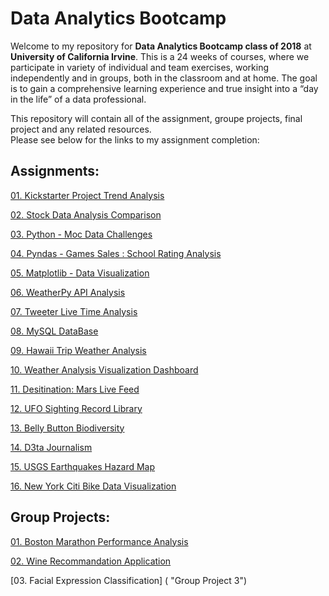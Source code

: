 # Data Analytics Bootcamp

Welcome to my repository for **Data Analytics Bootcamp class of 2018** at **University of California Irvine**. This is a 24 weeks of courses, where we participate in variety of individual and team exercises, working independently and in groups, both in the classroom and at home. The goal is to gain a comprehensive learning experience and true insight into a “day in the life” of a data professional.

This repository will contain all of the assignment, groupe projects, final project and any related resources.  
Please see below for the links to my assignment completion:  

## Assignments:

[01. Kickstarter Project Trend Analysis](https://github.com/Donthave1/UCI_Data_Bootcamp/tree/master/02%20Assignments/Kickstarter%20Project%20Trend%20Analysis "Assignment 1")

[02. Stock Data Analysis Comparison](https://github.com/Donthave1/UCI_Data_Bootcamp/tree/master/02%20Assignments/Stock%20Data%20Analysis%20Comparison "Assignment 2")

[03. Python - Moc Data Challenges](https://github.com/Donthave1/UCI_Data_Bootcamp/tree/master/02%20Assignments/Python%20-%20Moc%20Data%20Challenges "Assignment 3")

[04. Pyndas - Games Sales : School Rating Analysis](https://github.com/Donthave1/UCI_Data_Bootcamp/tree/master/02%20Assignments/Pyndas%20-%20Games%20Sales%20:%20School%20Rating%20Analysis "Assignment 4")

[05. Matplotlib - Data Visualization](https://github.com/Donthave1/UCI_Data_Bootcamp/tree/master/02%20Assignments/Matplotlib%20-%20Data%20Visualization "Assignment 5")

[06. WeatherPy API Analysis](https://github.com/Donthave1/UCI_Data_Bootcamp/tree/master/02%20Assignments/WeatherPy%20API%20Analysis "Assignment 6")

[07. Tweeter Live Time Analysis](https://github.com/Donthave1/Data_Analytics_Bootcamp_UCI/tree/master/02%20Assignments/07%20Tweeter%20Live%20Time%20Analysis "Assignment 7")

[08. MySQL DataBase](https://github.com/Donthave1/Data_Analytics_Bootcamp_UCI/tree/master/02%20Assignments/08%20MySQL%20DataBase "Assignment 8")

[09. Hawaii Trip Weather Analysis](https://github.com/Donthave1/Data_Analytics_Bootcamp_UCI/tree/master/02%20Assignments/09%20Hawaii%20Trip%20Weather%20Analysis "Assignment 9")

[10. Weather Analysis Visualization Dashboard](https://github.com/Donthave1/Data_Analytics_Bootcamp_UCI/tree/master/02%20Assignments/10%20Weather%20Analysis%20Visualization%20Dashboard "Assignment 10")

[11. Desitination: Mars Live Feed](https://github.com/Donthave1/Data_Analytics_Bootcamp_UCI/tree/master/02%20Assignments/11%20Destination%20Mars%20Live%20Feed "Assignment 11")

[12. UFO Sighting Record Library](https://github.com/Donthave1/Data_Analytics_Bootcamp_UCI/tree/master/02%20Assignments/12%20UFO%20Sighting "Assignment 12")

[13. Belly Button Biodiversity](https://github.com/Donthave1/Data_Analytics_Bootcamp_UCI/tree/master/02%20Assignments/13%20Belly%20Button%20Biodiversity "Assignment 13")

[14. D3ta Journalism](https://github.com/Donthave1/Data_Analytics_Bootcamp_UCI/tree/master/02%20Assignments/14%20D3ta%20Journalism "Assignment 14")

[15. USGS Earthquakes Hazard Map](https://github.com/Donthave1/Data_Analytics_Bootcamp_UCI/tree/master/02%20Assignments/15%20USGS%20Earthquakes%20Hazard%20Map "Assignment 15")

[16. New York Citi Bike Data Visualization](https://github.com/Donthave1/Data_Analytics_Bootcamp_UCI/tree/master/02%20Assignments/16%20New%20York%20Citi%20Bike%20Data%20Visualization "Assignment 16")

## Group Projects:

[01. Boston Marathon Performance Analysis](https://github.com/Donthave1/UCI_Data_Bootcamp/tree/master/03%20Team%20Projects/Boston%20Maraton "Group Project 1")
 
[02. Wine Recommandation Application](https://github.com/Donthave1/Data_Analytics_Bootcamp_UCI/tree/master/03%20Projects/DrinkDrankDrunk "Group Project 2")

[03. Facial Expression Classification] ( "Group Project 3")